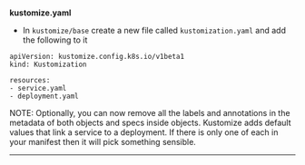
### 
**kustomize.yaml**



*   In `kustomize/base` create a new file called `kustomization.yaml` and add the following to it


```
apiVersion: kustomize.config.k8s.io/v1beta1
kind: Kustomization

resources:	
- service.yaml
- deployment.yaml
```


NOTE: Optionally, you can now remove all the labels and annotations in the metadata of both objects and specs inside objects. Kustomize adds default values that link a service to a deployment. If there is only one of each in your manifest then it will pick something sensible.



---

